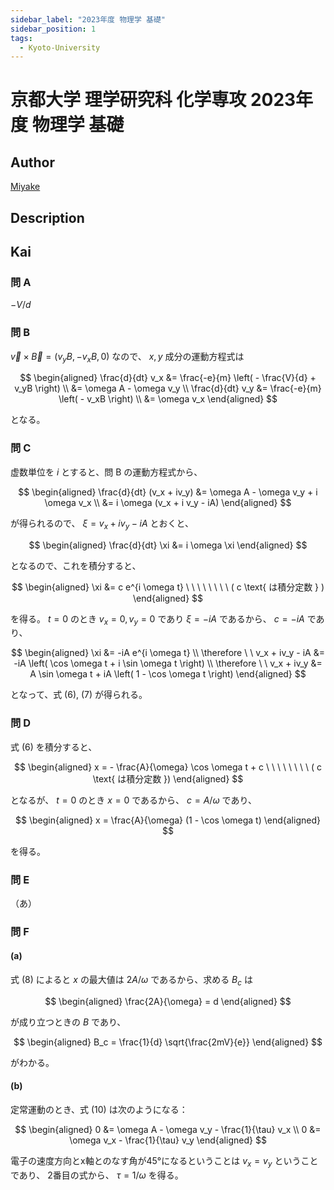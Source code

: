 ```yaml
---
sidebar_label: "2023年度 物理学 基礎"
sidebar_position: 1
tags:
  - Kyoto-University
---
```

# 京都大学 理学研究科 化学専攻 2023年度 物理学 基礎

## **Author**
[Miyake](https://miyake.github.io/exams/index.html)

## **Description**

## **Kai**
### 問 A
$-V/d$

### 問 B
$\vec{v} \times \vec{B} = (v_yB, -v_xB, 0)$ なので、 $x,y$ 成分の運動方程式は

$$
\begin{aligned}
\frac{d}{dt} v_x
&= \frac{-e}{m} \left( - \frac{V}{d} + v_yB \right)
\\
&= \omega A - \omega v_y
\\
\frac{d}{dt} v_y
&= \frac{-e}{m} \left( - v_xB \right)
\\
&= \omega v_x
\end{aligned}
$$

となる。

### 問 C
虚数単位を $i$ とすると、問 B の運動方程式から、

$$
\begin{aligned}
\frac{d}{dt} (v_x + iv_y)
&= \omega A - \omega v_y + i \omega v_x
\\
&= i \omega (v_x + i v_y - iA)
\end{aligned}
$$

が得られるので、 $\xi = v_x + iv_y - iA$ とおくと、

$$
\begin{aligned}
\frac{d}{dt} \xi &= i \omega \xi
\end{aligned}
$$

となるので、これを積分すると、

$$
\begin{aligned}
\xi &= c e^{i \omega t}
\ \ \ \ \ \ \ \ ( c \text{ は積分定数 } )
\end{aligned}
$$

を得る。
$t=0$ のとき $v_x=0, v_y=0$ であり $\xi=-iA$ であるから、 $c=-iA$ であり、

$$
\begin{aligned}
\xi &= -iA e^{i \omega t}
\\
\therefore \ \ 
v_x + iv_y - iA &= -iA \left( \cos \omega t + i \sin \omega t \right)
\\
\therefore \ \ 
v_x + iv_y &= A \sin \omega t + iA \left( 1 - \cos \omega t \right)
\end{aligned}
$$

となって、式 (6), (7) が得られる。

### 問 D
式 (6) を積分すると、

$$
\begin{aligned}
x = - \frac{A}{\omega} \cos \omega t + c
\ \ \ \ \ \ \ \ ( c \text{ は積分定数 })
\end{aligned}
$$

となるが、 $t=0$ のとき $x=0$ であるから、 $c=A/\omega$ であり、

$$
\begin{aligned}
x = \frac{A}{\omega} (1 - \cos \omega t)
\end{aligned}
$$

を得る。

### 問 E
（あ）

### 問 F
#### (a)
式 (8) によると $x$ の最大値は $2A/\omega$ であるから、求める $B_c$ は

$$
\begin{aligned}
\frac{2A}{\omega} = d
\end{aligned}
$$

が成り立つときの $B$ であり、

$$
\begin{aligned}
B_c = \frac{1}{d} \sqrt{\frac{2mV}{e}}
\end{aligned}
$$

がわかる。

#### (b)
定常運動のとき、式 (10) は次のようになる：

$$
\begin{aligned}
0 &= \omega A - \omega v_y - \frac{1}{\tau} v_x
\\
0 &= \omega v_x - \frac{1}{\tau} v_y
\end{aligned}
$$

電子の速度方向とx軸とのなす角が45°になるということは $v_x=v_y$ ということであり、
2番目の式から、 $\tau = 1 / \omega$ を得る。